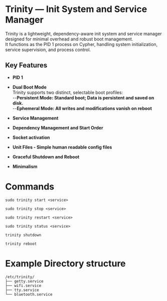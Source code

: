 Trinity — Init System and Service Manager
=

Trinity is a lightweight, dependency-aware init system and service manager designed for minimal overhead and robust boot management.<br>
It functions as the PID 1 process on Cypher, handling system initialization, service supervision, and process control.

## Key Features<br>
- **PID 1** <br>

- **Dual Boot Mode** <br>
Trinity supports two distinct, selectable boot profiles:<br>
--**Persistent Mode: Standard boot; Data is persistent and saved on disk.** <br>
--**Ephemeral Mode: All writes and modifications vanish on reboot** <br>

- **Service Management** <br>

- **Dependency Management and Start Order** <br>

- **Socket activation**

- **Unit Files - Simple human readable config files**
  
- **Graceful Shutdown and Reboot** <br>

- **Minimalism** <br>

# Commands

```rsh
sudo trinity start <service>
```
```
sudo trinity stop <service>
```
```
sudo trinity restart <service>
```
```
sudo trinity status <service>
```
```
trinity shutdown
```
```
trinity reboot
```

# Example Directory structure
```
/etc/trinity/ 
├── getty.service 
├── wifi.service 
├── tty.service 
└── bluetooth.service 
```


